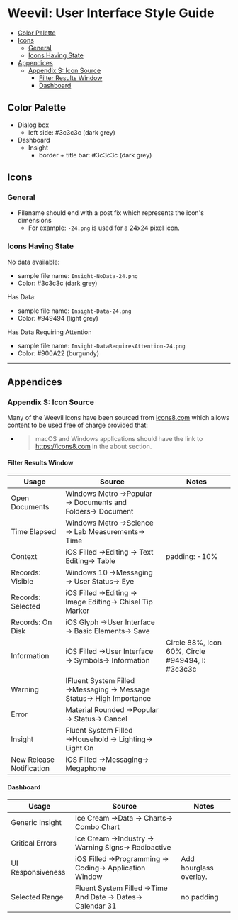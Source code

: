 ﻿# Weevil: User Interface Style Guide

- [Color Palette](#color-palette)
- [Icons](#icons)
	- [General](#general)
	- [Icons Having State](#icons-having-state)
- [Appendices](#appendices)
	- [Appendix S: Icon Source](#appendix-s-icon-source)
		- [Filter Results Window](#filter-results-window)
		- [Dashboard](#dashboard)

## Color Palette

- Dialog box
	- left side: #3c3c3c (dark grey)
- Dashboard 
	- Insight
		- border + title bar: #3c3c3c (dark grey)

## Icons

### General

- Filename should end with a post fix which represents the icon's dimensions
	- For example: `-24.png` is used for a 24x24 pixel icon.  

### Icons Having State

No data available:

- sample file name: `Insight-NoData-24.png`
- Color: #3c3c3c (dark grey)

Has Data:

- sample file name: `Insight-Data-24.png`
- Color: #949494 (light grey)

Has Data Requiring Attention

- sample file name: `Insight-DataRequiresAttention-24.png`
- Color: #900A22 (burgundy)

---

## Appendices

### Appendix S: Icon Source

Many of the Weevil icons have been sourced from [Icons8.com][Icons8] which allows content to be used free of charge provided that:

- > macOS and Windows applications should have the link to https://icons8.com in the about section.

#### Filter Results Window

| Usage | Source | Notes |
| --- | --- | --- |
| Open Documents |Windows Metro →Popular → Documents and Folders→ Document  | |
| Time Elapsed | Windows Metro →Science → Lab Measurements→ Time | |
| Context | iOS Filled →Editing → Text Editing→ Table | padding: -10% |
| Records: Visible | Windows 10 →Messaging → User Status→ Eye | |
| Records: Selected | iOS Filled →Editing → Image Editing→ Chisel Tip Marker | |
| Records: On Disk | iOS Glyph →User Interface → Basic Elements→ Save  | |
| Information | iOS Filled →User Interface → Symbols→ Information | Circle 88%, Icon 60%, Circle #949494, I: #3c3c3c |
| Warning | IFluent System Filled →Messaging → Message Status→ High Importance | |
| Error | Material Rounded →Popular → Status→ Cancel | |
| Insight | Fluent System Filled →Household → Lighting→ Light On  | |
| New Release Notification | iOS Filled →Messaging→ Megaphone | |

#### Dashboard

| Usage | Source | Notes |
| --- | --- | --- |
| Generic Insight | Ice Cream →Data → Charts→ Combo Chart | |
| Critical Errors | Ice Cream →Industry → Warning Signs→ Radioactive | |
| UI Responsiveness | iOS Filled →Programming → Coding→ Application Window | Add hourglass overlay. |
| Selected Range | Fluent System Filled →Time And Date → Dates→ Calendar 31  |  no padding |

[Icons8]: https://icons8.com/icons/